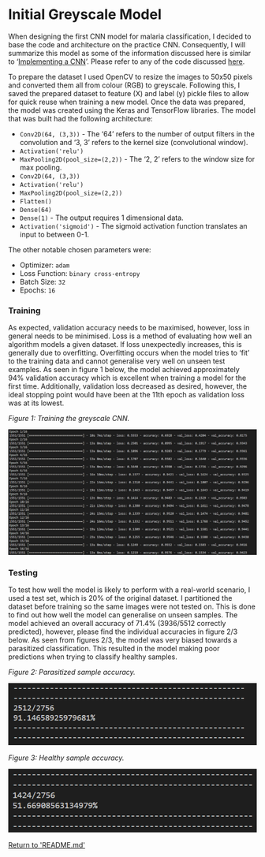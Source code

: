 # Initial Greyscale Model
When designing the first CNN model for malaria classification, I decided to base the code and architecture on the practice CNN. Consequently, I will summarize this model as some of the information discussed here is similar to ‘[Implementing a CNN](../../practice/docs/implementing.md)’. Please refer to any of the code discussed [here](../original_greyscale_model).

To prepare the dataset I used OpenCV to resize the images to 50x50 pixels and converted them all from colour (RGB) to greyscale. Following this, I saved the prepared dataset to feature (X) and label (y) pickle files to allow for quick reuse when training a new model. Once the data was prepared, the model was created using the Keras and TensorFlow libraries. The model that was built had the following architecture:

* `Conv2D(64, (3,3))` - The ‘64’ refers to the number of output filters in the convolution and ‘3, 3’ refers to the kernel size (convolutional window).
* `Activation('relu')`
* `MaxPooling2D(pool_size=(2,2))` - The ‘2, 2’ refers to the window size for max pooling.
* `Conv2D(64, (3,3))`
* `Activation('relu')`
* `MaxPooling2D(pool_size=(2,2))`
* `Flatten()`
* `Dense(64)`
* `Dense(1)` - The output requires 1 dimensional data.
* `Activation('sigmoid')` - The sigmoid activation function translates an input to between 0-1.

The other notable chosen parameters were:
* Optimizer: `adam` 
* Loss Function: `binary cross-entropy`
* Batch Size: `32`
* Epochs: `16`

### Training
As expected, validation accuracy needs to be maximised, however, loss in general needs to be minimised. Loss is a method of evaluating how well an algorithm models a given dataset. If loss unexpectedly increases, this is generally due to overfitting. Overfitting occurs when the model tries to ‘fit’ to the training data and cannot generalise very well on unseen test examples. As seen in figure 1 below, the model achieved approximately 94% validation accuracy which is excellent when training a model for the first time. Additionally, validation loss decreased as desired, however, the ideal stopping point would have been at the 11th epoch as validation loss was at its lowest.

*Figure 1: Training the greyscale CNN.*

![Greyscale Model Training](imgs/greyscale_training.png)

### Testing
To test how well the model is likely to perform with a real-world scenario, I used a test set, which is 20% of the original dataset. I partitioned the dataset before training so the same images were not tested on. This is done to find out how well the model can generalise on unseen samples. The model achieved an overall accuracy of 71.4% (3936/5512 correctly predicted), however, please find the individual accuracies in figure 2/3 below. As seen from figures 2/3, the model was very biased towards a parasitized classification. This resulted in the model making poor predictions when trying to classify healthy samples.

*Figure 2: Parasitized sample accuracy.*

![Greyscale Model Accuracy Parasitized](imgs/greyscale_accuracy_parasitized.png)

*Figure 3: Healthy sample accuracy.*

![Greyscale Model Accuracy Healthy](imgs/greyscale_accuracy_healthy.png)

[Return to 'README.md'](../../README.md)
